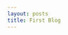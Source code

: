 ```yaml
---
layout: posts
title: First Blog
---
```


<!-- Our NLP Reading group is starting this week. Here is the agenda:
- *[Zahra Sayedi](https://www.linkedin.com/in/zahra-sayedi-14389243/)* will present [Neural Approaches to Conversational AI](https://dl.acm.org/citation.cfm?id=3210183). 
- *[Mahdi Lotfi](https://www.linkedin.com/in/mahdi-lotfi-bidhendi72/)* will give us an overview of [BERT](https://ai.googleblog.com/2018/11/open-sourcing-bert-state-of-art-pre.html) and finally 
- *[Majid Zarharan](https://www.linkedin.com/in/majid-zarharan/)* will give us an overview of recent research and trends on Fake News and Fact Checking. 

---
**Time**: Wednesday April 24th 3:30-5pm  
**Location**: We don't have a place reserved yet. We will meet in my office at 3:30pm and go from there.

---
The reading group is open to all.

--- -->
